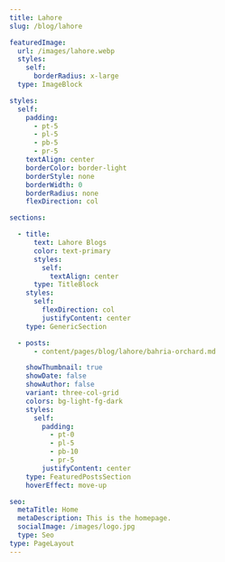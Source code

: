```yaml
---
title: Lahore
slug: /blog/lahore

featuredImage:
  url: /images/lahore.webp
  styles:
    self:
      borderRadius: x-large
  type: ImageBlock

styles:
  self:
    padding:
      - pt-5
      - pl-5
      - pb-5
      - pr-5
    textAlign: center
    borderColor: border-light
    borderStyle: none
    borderWidth: 0
    borderRadius: none
    flexDirection: col

sections:

  - title:
      text: Lahore Blogs
      color: text-primary
      styles:
        self:
          textAlign: center
      type: TitleBlock
    styles:
      self:
        flexDirection: col
        justifyContent: center
    type: GenericSection

  - posts:
      - content/pages/blog/lahore/bahria-orchard.md

    showThumbnail: true
    showDate: false
    showAuthor: false
    variant: three-col-grid
    colors: bg-light-fg-dark
    styles:
      self:
        padding:
          - pt-0
          - pl-5
          - pb-10
          - pr-5
        justifyContent: center
    type: FeaturedPostsSection
    hoverEffect: move-up

seo:
  metaTitle: Home
  metaDescription: This is the homepage.
  socialImage: /images/logo.jpg
  type: Seo
type: PageLayout
---
```

